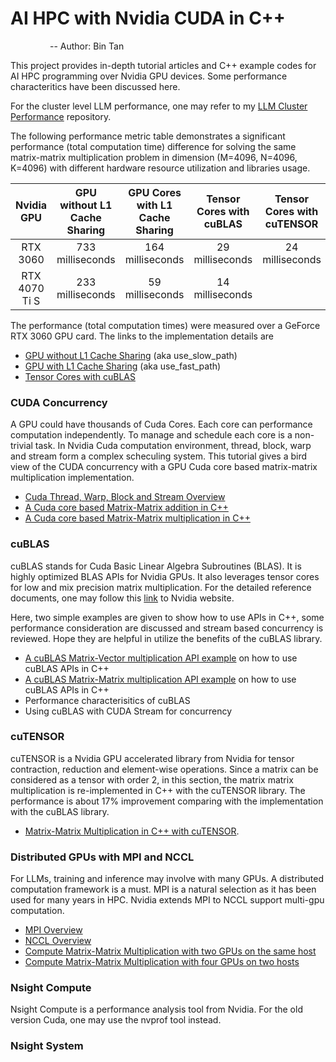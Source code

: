 # AI HPC with Nvidia CUDA in C++
&nbsp; &nbsp; &nbsp; &nbsp; &nbsp; &nbsp; &nbsp; &nbsp; -- Author: Bin Tan

This project provides in-depth tutorial articles and C++ example codes for AI HPC programming over Nvidia GPU devices.
Some performance characteritics have been discussed here. 

For the cluster level LLM performance, one may refer to my 
[LLM Cluster Performance](https://github.com/project-ai101/llm-cluster-perf) repository.

The following performance metric table demonstrates
a significant performance (total computation time) difference for solving the same matrix-matrix multiplication
problem in dimension (M=4096, N=4096, K=4096) with different hardware resource utilization and libraries usage.

|   Nvidia GPU   | GPU without L1 Cache Sharing | GPU Cores with L1 Cache Sharing | Tensor Cores with cuBLAS  | Tensor Cores with cuTENSOR |
|:--------------:|:----------------------------:|:-------------------------------:|:-------------------------:|:--------------------------:|
|      RTX 3060  |      733 milliseconds        |          164 milliseconds       |  29 milliseconds          |      24 milliseconds       |
| RTX 4070 Ti S  |      233 milliseconds        |          59  milliseconds       |  14 milliseconds          |                            |

The performance (total computation times) were measured over a GeForce RTX 3060 GPU card. The links to the implementation details are

- [GPU without L1 Cache Sharing](./cuda_common/cuda_mat_mat_multi.md) (aka use_slow_path)
- [GPU with L1 Cache Sharing](./cuda_common//cuda_mat_mat_multi.md) (aka use_fast_path)
- [Tensor Cores with cuBLAS](./cublas/cublas_matrix_matrix_multiplication_example.md)

### CUDA Concurrency
A GPU could have thousands of Cuda Cores. Each core can performance computation independently. To manage and schedule each core
is a non-trivial task. In Nvidia Cuda computation environment, thread, block, warp and stream form a complex scheculing system. 
This tutorial gives a bird view of the CUDA concurrency with a GPU Cuda core based matrix-matrix multiplication implementation.

- [Cuda Thread, Warp, Block and Stream Overview](./cuda_common/thread_warp_block_stream.md)
- [A Cuda core based Matrix-Matrix addition in C++](./cuda_common/cuda_mat_mat_add.md)
- [A Cuda core based Matrix-Matrix multiplication in C++](./cuda_common/cuda_mat_mat_multi.md)

### cuBLAS
cuBLAS stands for Cuda Basic Linear Algebra Subroutines (BLAS). It is highly optimized BLAS APIs for Nvidia GPUs. 
It also leverages tensor cores for low and mix precision matrix multiplication. 
For the detailed reference documents, one may follow this [link](https://developer.nvidia.com/cublas) to Nvidia website.

Here, two simple examples are given to show how to use APIs in C++, some performance consideration are discussed
and stream based concurrency is reviewed. Hope they are helpful in utilize the benefits of the cuBLAS library.

- [A cuBLAS Matrix-Vector multiplication API example](./cublas/cublas_matrix_vector_multiplication_example.md) on how to use cuBLAS APIs in C++
- [A cuBLAS Matrix-Matrix multiplication API example](./cublas/cublas_matrix_matrix_multiplication_example.md) on how to use cuBLAS APIs in C++
- Performance characterisitics of cuBLAS
- Using cuBLAS with CUDA Stream for concurrency

### cuTENSOR
cuTENSOR is a Nvidia GPU accelerated library from Nvidia for tensor contraction, reduction and element-wise operations. Since a matrix
can be considered as a tensor with order 2, in this section, the matrix matrix multiplication is re-implemented in C++ with the cuTENSOR library.
The performance is about 17% improvement comparing with the implementation with the cuBLAS library.

- [Matrix-Matrix Multiplication in C++ with cuTENSOR](./cutensor/matrix-matrix-multiplication.md).

### Distributed GPUs with MPI and NCCL
For LLMs, training and inference may involve with many GPUs. A distributed computation framework is a must. 
MPI is a natural selection as it has been used for many years in HPC. Nvidia extends MPI to NCCL support multi-gpu computation. 

- [MPI Overview](./nccl/mpi_overview.md)
- [NCCL Overview](./nccl/nccl_overview.md)
- [Compute Matrix-Matrix Multiplication with two GPUs on the same host](./nccl/nccl_mmm_single_node.md)
- [Compute Matrix-Matrix Multiplication with four GPUs on two hosts](./nccl/nccl_mmm_multi_nodes.md)

### Nsight Compute
Nsight Compute is a performance analysis tool from Nvidia. For the old version Cuda, one may use the nvprof tool instead. 

### Nsight System

